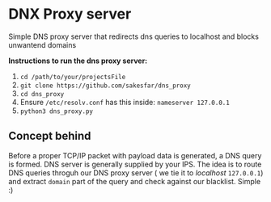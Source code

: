 # DNX Proxy server
Simple DNS proxy server that redirects dns queries to localhost and blocks unwantend domains

**Instructions to run the dns proxy server:**
1.  `cd /path/to/your/projectsFile`
2. `git clone https://github.com/sakesfar/dns_proxy `
3. `cd dns_proxy`
4. Ensure `/etc/resolv.conf` has this inside: `nameserver 127.0.0.1`
5. `python3 dns_proxy.py`

## Concept behind
Before a proper TCP/IP packet with payload data is generated, a DNS query is formed. DNS server is generally supplied by your IPS.
The idea is to route DNS queries throguh our DNS proxy server ( we tie it to _localhost_ `127.0.0.1`) and extract `domain` part of the query and check against our blacklist. Simple :)

